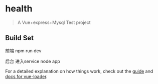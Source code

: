 # health

> A Vue+express+Mysql Test project

## Build Set
前端
npm run dev


后台
进入service
node app



For a detailed explanation on how things work, check out the [guide](http://vuejs-templates.github.io/webpack/) and [docs for vue-loader](http://vuejs.github.io/vue-loader).
